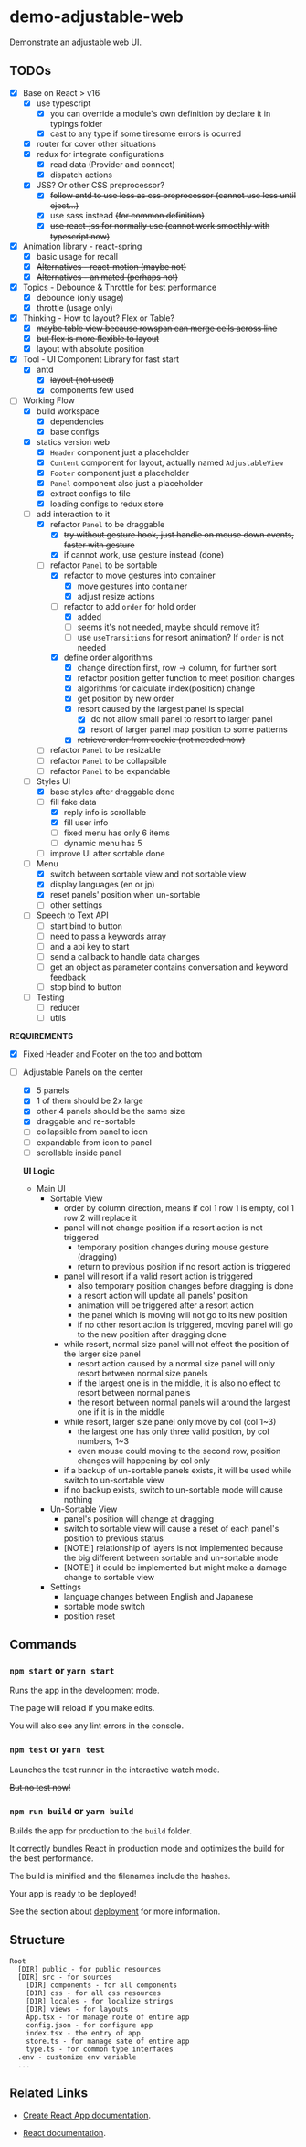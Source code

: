 # demo-adjustable-web

Demonstrate an adjustable web UI.

## TODOs

- [x] Base on React > v16
  - [x] use typescript
    - [x] you can override a module's own definition by declare it in typings folder
    - [x] cast to any type if some tiresome errors is ocurred
  - [x] router for cover other situations
  - [x] redux for integrate configurations
    - [x] read data (Provider and connect)
    - [x] dispatch actions
  - [x] JSS? Or other CSS preprocessor?
    - [x] ~~follow antd to use less as css preprocessor (cannot use less until eject...)~~
    - [x] use sass instead ~~(for common definition)~~
    - [x] ~~use react-jss for normally use (cannot work smoothly with typescript now)~~
- [x] Animation library - react-spring
  - [x] basic usage for recall
  - [x] ~~Alternatives - react-motion (maybe not)~~
  - [x] ~~Alternatives - animated (perhaps not)~~
- [x] Topics - Debounce & Throttle for best performance
  - [x] debounce (only usage)
  - [x] throttle (usage only)
- [x] Thinking - How to layout? Flex or Table?
  - [x] ~~maybe table view because rowspan can merge cells across line~~
  - [x] ~~but flex is more flexible to layout~~
  - [x] layout with absolute position
- [x] Tool - UI Component Library for fast start
  - [x] antd
    - [x] ~~layout (not used)~~
    - [x] components few used
- [ ] Working Flow
  - [x] build workspace
    - [x] dependencies
    - [x] base configs
  - [x] statics version web
    - [x] `Header` component just a placeholder
    - [x] `Content` component for layout, actually named `AdjustableView`
    - [x] `Footer` component just a placeholder
    - [x] `Panel` component also just a placeholder
    - [x] extract configs to file
    - [x] loading configs to redux store
  - [ ] add interaction to it
    - [x] refactor `Panel` to be draggable
      - [x] ~~try without gesture hook, just handle on mouse down events, faster with gesture~~
      - [x] if cannot work, use gesture instead (done)
    - [ ] refactor `Panel` to be sortable
      - [x] refactor to move gestures into container
        - [x] move gestures into container
        - [x] adjust resize actions
      - [ ] refactor to add `order` for hold order
        - [x] added
        - [ ] seems it's not needed, maybe should remove it?
        - [ ] use `useTransitions` for resort animation? If `order` is not needed
      - [x] define order algorithms
        - [x] change direction first, row -> column, for further sort
        - [x] refactor position getter function to meet position changes
        - [x] algorithms for calculate index(position) change
        - [x] get position by new order
        - [x] resort caused by the largest panel is special
          - [x] do not allow small panel to resort to larger panel
          - [x] resort of larger panel map position to some patterns
        - [x] ~~retrieve order from cookie (not needed now)~~
    - [ ] refactor `Panel` to be resizable
    - [ ] refactor `Panel` to be collapsible
    - [ ] refactor `Panel` to be expandable
  - [ ] Styles UI
    - [x] base styles after draggable done
    - [ ] fill fake data
      - [x] reply info is scrollable
      - [x] fill user info
      - [ ] fixed menu has only 6 items
      - [ ] dynamic menu has 5
    - [ ] improve UI after sortable done
  - [ ] Menu
    - [x] switch between sortable view and not sortable view
    - [x] display languages (en or jp)
    - [x] reset panels' position when un-sortable
    - [ ] other settings
  - [ ] Speech to Text API
    - [ ] start bind to button
    - [ ] need to pass a keywords array
    - [ ] and a api key to start
    - [ ] send a callback to handle data changes
    - [ ] get an object as parameter contains conversation and keyword feedback
    - [ ] stop bind to button
  - [ ] Testing
    - [ ] reducer
    - [ ] utils

**REQUIREMENTS**

- [x] Fixed Header and Footer on the top and bottom
- [ ] Adjustable Panels on the center

  - [x] 5 panels
  - [x] 1 of them should be 2x large
  - [x] other 4 panels should be the same size
  - [x] draggable and re-sortable
  - [ ] collapsible from panel to icon
  - [ ] expandable from icon to panel
  - [ ] scrollable inside panel

  **UI Logic**

  - Main UI
    - Sortable View
      - order by column direction, means if col 1 row 1 is empty, col 1 row 2 will replace it
      - panel will not change position if a resort action is not triggered
        - temporary position changes during mouse gesture (dragging)
        - return to previous position if no resort action is triggered
      - panel will resort if a valid resort action is triggered
        - also temporary position changes before dragging is done
        - a resort action will update all panels' position
        - animation will be triggered after a resort action
        - the panel which is moving will not go to its new position
        - if no other resort action is triggered, moving panel will go to the new position after dragging done
      - while resort, normal size panel will not effect the position of the larger size panel
        - resort action caused by a normal size panel will only resort between normal size panels
        - if the largest one is in the middle, it is also no effect to resort between normal panels
        - the resort between normal panels will around the largest one if it is in the middle
      - while resort, larger size panel only move by col (col 1~3)
        - the largest one has only three valid position, by col numbers, 1~3
        - even mouse could moving to the second row, position changes will happening by col only
      - if a backup of un-sortable panels exists, it will be used while switch to un-sortable view
      - if no backup exists, switch to un-sortable mode will cause nothing
    - Un-Sortable View
      - panel's position will change at dragging
      - switch to sortable view will cause a reset of each panel's position to previous status
      - [NOTE!] relationship of layers is not implemented because the big different between sortable and un-sortable mode
      - [NOTE!] it could be implemented but might make a damage change to sortable view
    - Settings
      - language changes between English and Japanese
      - sortable mode switch
      - position reset

## Commands

### `npm start` or `yarn start`

Runs the app in the development mode.

The page will reload if you make edits.

You will also see any lint errors in the console.

### `npm test` or `yarn test`

Launches the test runner in the interactive watch mode.

~~But no test now!~~

### `npm run build` or `yarn build`

Builds the app for production to the `build` folder.

It correctly bundles React in production mode and optimizes the build for the best performance.

The build is minified and the filenames include the hashes.

Your app is ready to be deployed!

See the section about [deployment](https://facebook.github.io/create-react-app/docs/deployment) for more information.

## Structure

```text
Root
  [DIR] public - for public resources
  [DIR] src - for sources
    [DIR] components - for all components
    [DIR] css - for all css resources
    [DIR] locales - for localize strings
    [DIR] views - for layouts
    App.tsx - for manage route of entire app
    config.json - for configure app
    index.tsx - the entry of app
    store.ts - for manage sate of entire app
    type.ts - for common type interfaces
  .env - customize env variable
  ...
```

## Related Links

- [Create React App documentation](https://facebook.github.io/create-react-app/docs/getting-started).

- [React documentation](https://reactjs.org/).
